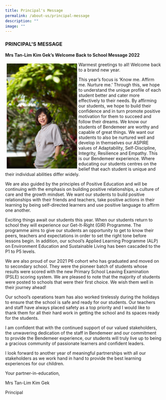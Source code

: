 ```yaml
---
title: Principal's Message
permalink: /about-us/principal-message
description: ""
image: ""
---
```

### PRINCIPAL'S MESSAGE

**Mrs Tan-Lim Kim Gek’s Welcome Back to School Message 2022**

<img src="/images/Mrs%20Tan.jpg"
		 style="width:45%; padding: 5px"
		 align="left"/>

Warmest greetings to all! Welcome back to a brand new year.

This year’s focus is ‘Know me. Affirm me. Nurture me.’ Through this, we hope to understand the unique profile of each student better and cater more effectively to their needs. By affirming our students, we hope to build their confidence and in turn promote positive motivation for them to succeed and follow their dreams. We know our students of Bendemeer are worthy and capable of great things. We want our students to also be nurtured well and develop in themselves our ASPIRE values of Adaptability, Self-Discipline, Integrity, Resilience and Empathy. This is our Bendemeer experience. Where educating our students centres on the belief that each student is unique and their individual abilities differ widely.

We are also guided by the principles of Positive Education and will be continuing with the emphasis on building positive relationships, a culture of care and the growth mindset. We want our students to build positive relationships with their friends and teachers, take positive actions in their learning by being self-directed learners and use positive language to affirm one another.  

Exciting things await our students this year. When our students return to school they will experience our Get-It-Right (GIR) Programme. The programme aims to give our students an opportunity to get to know their peers, teachers and expectations in order to set the right tone before lessons begin. In addition, our school’s Applied Learning Programme (ALP) on Environment Education and Sustainable Living has been cascaded to the P1 to P5 levels.  

We are also proud of our 2021 P6 cohort who has graduated and moved on to secondary school. They were the pioneer batch of students whose results were scored with the new Primary School Leaving Examination (PSLE) scoring system. We are pleased to note that the majority of students were posted to schools that were their first choice. We wish them well in their journey ahead! 

Our school’s operations team has also worked tirelessly during the holidays to ensure that the school is safe and ready for our students. Our teachers and staff have always placed safety as a top priority and I would like to thank them for all their hard work in getting the school and its spaces ready for the students. 

I am confident that with the continued support of our valued stakeholders, the unwavering dedication of the staff in Bendemeer and our commitment to provide the Bendemeer experience, our students will truly live up to being a gracious community of passionate learners and confident leaders. 

I look forward to another year of meaningful partnerships with all our stakeholders as we work hand in hand to provide the best learning experiences for our children.

  

Your partner-in-education,

Mrs Tan-Lim Kim Gek 

Principal